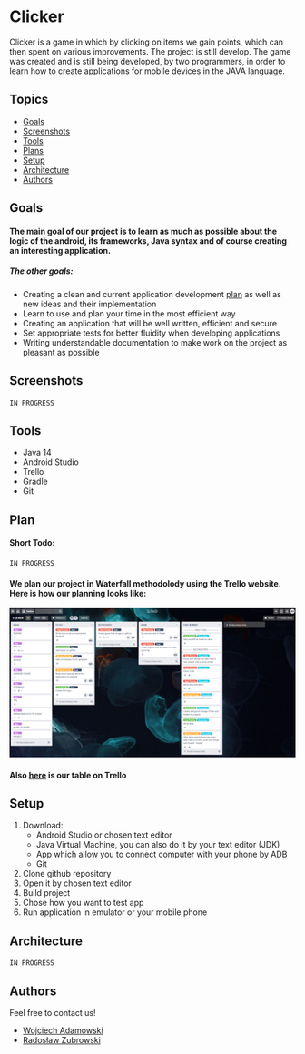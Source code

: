 # Clicker

Clicker is a game in which by clicking on items we gain points, which can then spent on various improvements. The project is still develop.
The game was created and is still being developed, by two programmers, in order to learn how to create applications for mobile devices in the JAVA language.

## Topics
* [Goals](#goals)
* [Screenshots](#screenshots)
* [Tools](#tools)
* [Plans](#plan)
* [Setup](#setup)
* [Architecture](#architecture)
* [Authors](#authors)

## Goals

#### The main goal of our project is to learn as much as possible about the logic of the android, its frameworks, Java syntax and of course creating an interesting application. 
##### The other goals: 
* Creating a clean and current application development [plan](#plan) as well as new ideas and their implementation
* Learn to use and plan your time in the most efficient way
* Creating an application that will be well written, efficient and secure
* Set appropriate tests for better fluidity when developing applications
* Writing understandable documentation to make work on the project as pleasant as possible

## Screenshots

```
IN PROGRESS
```

## Tools

* Java 14
* Android Studio
* Trello
* Gradle
* Git

## Plan

#### Short Todo: 

```
IN PROGRESS
```

#### We plan our project in Waterfall methodolody using the Trello website. Here is how our planning looks like:  

![Example_screenshot](./imagesForReadme/TrelloPlans.png)

#### Also [here](https://trello.com/b/guU4PRcP/clicker) is our table on Trello

## Setup

1. Download: 
    - Android Studio or chosen text editor
    - Java Virtual Machine, you can also do it by your text editor (JDK)
    - App which allow you to connect computer with your phone by ADB
    - Git
2. Clone github repository
3. Open it by chosen text editor
4. Build project 
5. Chose how you want to test app 
6. Run application in emulator or your mobile phone

## Architecture

```
IN PROGRESS
```

## Authors
Feel free to contact us!
* [Wojciech Adamowski](mailto:wojtekadam1@gmail.com)
* [Radosław Żubrowski](mailto:radoslaw.zubrowski@gmail.com)

